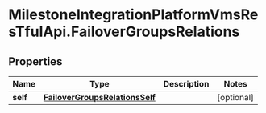 # MilestoneIntegrationPlatformVmsResTfulApi.FailoverGroupsRelations

## Properties
Name | Type | Description | Notes
------------ | ------------- | ------------- | -------------
**self** | [**FailoverGroupsRelationsSelf**](FailoverGroupsRelationsSelf.md) |  | [optional] 
